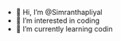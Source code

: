 - 👋 Hi, I’m @Simranthapliyal
- 👀 I’m interested in coding
- 🌱 I’m currently learning codin

<!---
Simranthapliyal/Simranthapliyal is a ✨ special ✨ repository because its `README.md` (this file) appears on your GitHub profile.
You can click the Preview link to take a look at your changes.
--->
